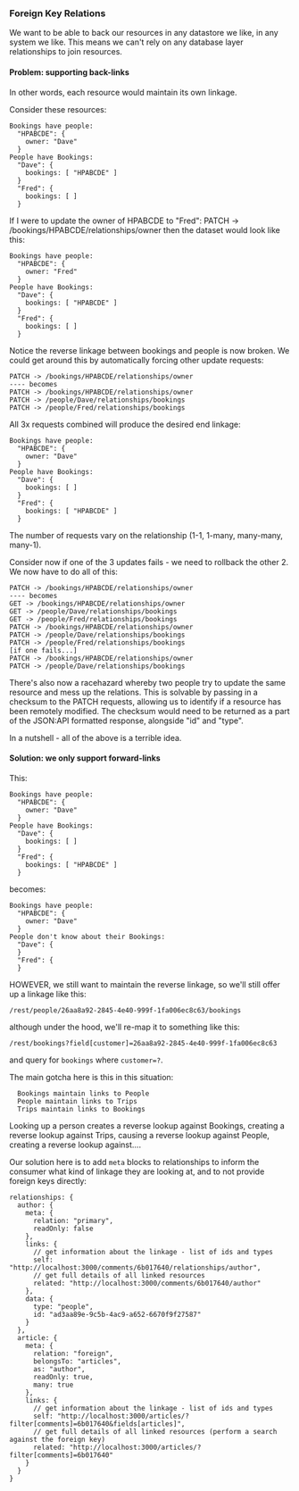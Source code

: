 ### Foreign Key Relations

We want to be able to back our resources in any datastore we like, in any system we like. This means we can't rely on any database layer relationships to join resources.

#### Problem: supporting back-links

In other words, each resource would maintain its own linkage.

Consider these resources:

```
Bookings have people:
  "HPABCDE": {
    owner: "Dave"
  }
People have Bookings:
  "Dave": {
    bookings: [ "HPABCDE" ]
  }
  "Fred": {
    bookings: [ ]
  }
```

If I were to update the owner of HPABCDE to "Fred":
PATCH -> /bookings/HPABCDE/relationships/owner
then the dataset would look like this:

```
Bookings have people:
  "HPABCDE": {
    owner: "Fred"
  }
People have Bookings:
  "Dave": {
    bookings: [ "HPABCDE" ]
  }
  "Fred": {
    bookings: [ ]
  }
```

Notice the reverse linkage between bookings and people is now broken. We could get around this by automatically forcing other update requests:

```
PATCH -> /bookings/HPABCDE/relationships/owner
---- becomes
PATCH -> /bookings/HPABCDE/relationships/owner
PATCH -> /people/Dave/relationships/bookings
PATCH -> /people/Fred/relationships/bookings
```

All 3x requests combined will produce the desired end linkage:

```
Bookings have people:
  "HPABCDE": {
    owner: "Dave"
  }
People have Bookings:
  "Dave": {
    bookings: [ ]
  }
  "Fred": {
    bookings: [ "HPABCDE" ]
  }
```

The number of requests vary on the relationship (1-1, 1-many, many-many, many-1).

Consider now if one of the 3 updates fails - we need to rollback the other 2. We now have to do all of this:

```
PATCH -> /bookings/HPABCDE/relationships/owner
---- becomes
GET -> /bookings/HPABCDE/relationships/owner
GET -> /people/Dave/relationships/bookings
GET -> /people/Fred/relationships/bookings
PATCH -> /bookings/HPABCDE/relationships/owner
PATCH -> /people/Dave/relationships/bookings
PATCH -> /people/Fred/relationships/bookings
[if one fails...]
PATCH -> /bookings/HPABCDE/relationships/owner
PATCH -> /people/Dave/relationships/bookings
```

There's also now a racehazard whereby two people try to update the same resource and mess up the relations. This is solvable by passing in a checksum to the PATCH requests, allowing us to identify if a resource has been remotely modified. The checksum would need to be returned as a part of the JSON:API formatted response, alongside "id" and "type".

In a nutshell - all of the above is a terrible idea.

#### Solution: we only support forward-links

This:

```
Bookings have people:
  "HPABCDE": {
    owner: "Dave"
  }
People have Bookings:
  "Dave": {
    bookings: [ ]
  }
  "Fred": {
    bookings: [ "HPABCDE" ]
  }
```

becomes:

```
Bookings have people:
  "HPABCDE": {
    owner: "Dave"
  }
People don't know about their Bookings:
  "Dave": {
  }
  "Fred": {
  }
```

HOWEVER, we still want to maintain the reverse linkage, so we'll still offer up a linkage like this:

```
/rest/people/26aa8a92-2845-4e40-999f-1fa006ec8c63/bookings
```

although under the hood, we'll re-map it to something like this:

```
/rest/bookings?field[customer]=26aa8a92-2845-4e40-999f-1fa006ec8c63
```

and query for `bookings` where `customer=?`.

The main gotcha here is this in this situation:

```
  Bookings maintain links to People
  People maintain links to Trips
  Trips maintain links to Bookings
```

Looking up a person creates a reverse lookup against Bookings, creating a reverse lookup against Trips, causing a reverse lookup against People, creating a reverse lookup against....

Our solution here is to add `meta` blocks to relationships to inform the consumer what kind of linkage they are looking at, and to not provide foreign keys directly:

```
relationships: {
  author: {
    meta: {
      relation: "primary",
      readOnly: false
    },
    links: {
      // get information about the linkage - list of ids and types
      self: "http://localhost:3000/comments/6b017640/relationships/author",
      // get full details of all linked resources
      related: "http://localhost:3000/comments/6b017640/author"
    },
    data: {
      type: "people",
      id: "ad3aa89e-9c5b-4ac9-a652-6670f9f27587"
    }
  },
  article: {
    meta: {
      relation: "foreign",
      belongsTo: "articles",
      as: "author",
      readOnly: true,
      many: true
    },
    links: {
      // get information about the linkage - list of ids and types
      self: "http://localhost:3000/articles/?filter[comments]=6b017640&fields[articles]",
      // get full details of all linked resources (perform a search against the foreign key)
      related: "http://localhost:3000/articles/?filter[comments]=6b017640"
    }
  }
}
```
